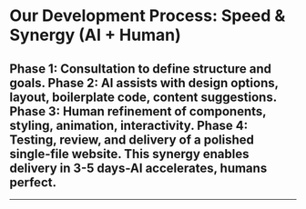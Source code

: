 # **Our Development Process: Speed & Synergy (AI + Human)**
## Phase 1: Consultation to define structure and goals. Phase 2: AI assists with design options, layout, boilerplate code, content suggestions. Phase 3: Human refinement of components, styling, animation, interactivity. Phase 4: Testing, review, and delivery of a polished single-file website. This synergy enables delivery in 3-5 days-AI accelerates, humans perfect.


-----


